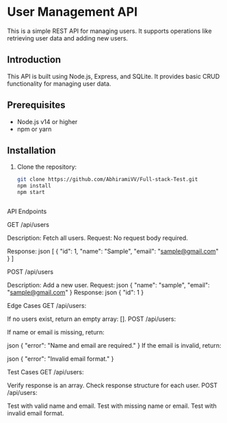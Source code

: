 # User Management API

This is a simple REST API for managing users. It supports operations like retrieving user data and adding new users.

## Introduction

This API is built using Node.js, Express, and SQLite. It provides basic CRUD functionality for managing user data.

## Prerequisites

- Node.js v14 or higher
- npm or yarn

## Installation

1. Clone the repository:
   ```bash
   git clone https://github.com/AbhiramiVV/Full-stack-Test.git
   npm install
   npm start



API Endpoints



GET /api/users


Description: Fetch all users.
Request: No request body required.

Response:
json
[
  {
    "id": 1,
    "name": "Sample",
    "email": "sample@gmail.com"
  }
]




POST /api/users


Description: Add a new user.
Request:
json
{
  "name": "sample",
  "email": "sample@gmail.com"
}
Response:
json
{
  "id": 1
}


Edge Cases
GET /api/users:

If no users exist, return an empty array: [].
POST /api/users:

If name or email is missing, return:

json
{
  "error": "Name and email are required."
}
If the email is invalid, return:

json
{
  "error": "Invalid email format."
}

Test Cases
GET /api/users:

Verify response is an array.
Check response structure for each user.
POST /api/users:

Test with valid name and email.
Test with missing name or email.
Test with invalid email format.
